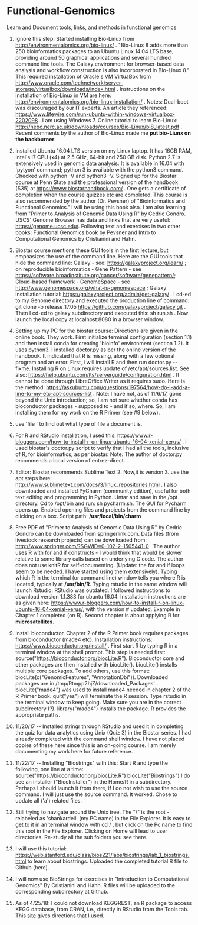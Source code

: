 # Functional-Genomics
Learn and  Document tools, links, and methods in functional genomics

1. Ignore this step: Started installing Bio-Linux from http://environmentalomics.org/bio-linux/ . "Bio-Linux 8 adds more than 250 bioinformatics packages to an Ubuntu Linux 14.04 LTS base, providing around 50 graphical applications and several hundred command line tools. The Galaxy environment for browser-based data analysis and workflow construction is also incorporated in Bio-Linux 8." This required installation of Oracle's VM VirtuaBox from http://www.oracle.com/technetwork/server-storage/virtualbox/downloads/index.html . Instructions on the installation of Bio-Linux in VM are here: http://environmentalomics.org/bio-linux-installation/ . Notes: Dual-boot was discouraged by our IT experts. An article they referenced: https://www.lifewire.com/run-ubuntu-within-windows-virtualbox-2202098 . I am using Windows 7. Online tutorial to learn Bio-Linux: http://nebc.nerc.ac.uk/downloads/courses/Bio-Linux/bl8_latest.pdf . Recent comments by the author of Bio-Linux made me **put bio-Liunx on the backburner**.

2. Installed Ubuntu 16.04 LTS version on my Linux laptop. It has 16GB RAM, Intel's i7 CPU (x4) at 2.5 GHz, 64-bit and 250 GB disk. Python 2.7 is extensively used in genomic data analysis. It is available in 16.04 with 'pytyon' command; python 3 is available with the python3 command. Checked with python -V and python3 -V. Signed up for the Biostar course at Penn State and the professional version of the handbook ($35) at https://www.biostarhandbook.com/ . One gets a certificate of completion when the course quizzes etc are completed. This course is also recommended by the author (Dr. Pevsner) of "Bioinformatics and Functional Genomics." I will be using this book also. I am also learning from "Primer to Analysis of Genomic Data Using R" by Cedric Gondro. USCS' Genome Browser has data and links that are very useful: https://genome.ucsc.edu/. Following text and exercises in two other books: Functional Genomics book by Pevsner and Intro to Computational Genomics by Cristianini and Hahn. 

3. Biostar course mentions these GUI tools in the first lecture, but emphasizes the use of the command line. Here are the GUI tools that hide the command line: Galaxy - see: https://galaxyproject.org/learn/ ; on reproducible bioinformatics - Gene Pattern - see https://software.broadinstitute.org/cancer/software/genepattern/; Cloud-based framework - GenomeSpace - see http://www.genomespace.org/what-is-genomespace ; Galaxy installation tutorial: https://galaxyproject.org/admin/get-galaxy/ . I cd-ed to my Genome directory and executed the production line of command: git clone -b release_17.05 https://github.com/galaxyproject/galaxy.git . Then I cd-ed to galaxy subdirectory and executed this: sh run.sh . Now launch the local copy at localhost:8080 in a browser window. 

4. Setting up my PC for the biostar course: Directions are given in the online book. They work. First initialize terminal configuration (section 1.1) and then install conda for creating 'bioinfo' environment (section 1.2). It uses python3. I installed doctor.py as per the online version of the handbook. It indicated that R is missing, along with a few optional program and an error. First, i will install R and then run doctor.py --fixme. Installing R on Linux requires update of /etc/apt/sources.list. See also: https://help.ubuntu.com/lts/serverguide/configuration.html . It cannot be done through LibreOffice Writer as it requires sudo. Here is the method: https://askubuntu.com/questions/197564/how-do-i-add-a-line-to-my-etc-apt-sources-list . Note: I have not, as of 11/6/17, gone beyond the Unix introduction; so, I am not sure whether conda has bioconductor packages - supposed to - and if so, where. So, I am installing them for my work on the R Primer (see #9 below).

5. use 'file <full file name>' to find out what type of file a document is. 

6. For R and RStudio installation, I used this: https://www.r-bloggers.com/how-to-install-r-on-linux-ubuntu-16-04-xenial-xerus/ . I used biostar's doctor.py script to verify that I had all the tools, inclusive of R, for bioinformatics, as per biostar. Note: The author of doctor.py recommends a local version of entrez-direct. 

7. Editor: Biostar recommends Sublime Text 2. Now,it is version 3. use the apt steps here: http://www.sublimetext.com/docs/3/linux_repositories.html . I also downloaded and installed PyCharm (community edition), useful for both text editing and programming in Python. Untar and save in the /opt directory. Cd to /opt/bin and run: sh pycharm.sh. The GUI for Pycharm opens up. Enabled opening files and projects from the command line by clicking on a box. Script path: **/usr/local/bin/charm**

8. Free PDF of "Primer to Analysis of Genomic Data Using R" by Cedric Gondro can be downloaded from springerlink.com. Data files (from livestock research projects) can be downloaded from: http://www.springer.com/?SGWID=0-102-2-1505441-0 . The author uses R with for and if constructs - I would think that would be slower relative to some library calls based on underlying C code. The author does not use knitR for self-documenting. (Update: the for and if loops seem to be needed. I have started using them extensively). Typing which R in the terminal (or command line) window tells you where R is located, typically at **/usr/bin/R**. Typing rstudio in the same window will launch Rstudio. RStudio was outdated. I followed instructions to download version 1.1.383 for ubuntu 16.04. Installation instructions are as given here: https://www.r-bloggers.com/how-to-install-r-on-linux-ubuntu-16-04-xenial-xerus/, with the version # updated. Example in Chapter 1 completed (on R). Second chapter is about applying R for **microsatellites**. 

9. Install bioconductor. Chapter 2 of the R Primer book requires packages from bioconductor (made4 etc). Installation instructions: https://www.bioconductor.org/install/ . First start R by typing R in a terminal window at the shell prompt. This step is needed first:  
source("https://bioconductor.org/biocLite.R"). Bioconductor core and other packages are then installed with biocLite(). biocLite() installs multiple core packages. To add others, use this format: biocLite(c("GenomicFeatures", "AnnotationDbi")). Downloaded packages are in /tmp/Rtmpp2hjZ/downloaded_Packages' . biocLite("made4") was used to install made4 needed in chapter 2 of the R Primer book. quit("yes") will terminate the R session. Type rstudio in the terminal window to keep going. Make sure you are in the correct subdirectory (?). library("made4") installs the package. R provides the appropriate paths. 

10. 11/20/17 -- Installed stringr through RStudio and used it in completing the quiz for data analytics using Unix (Quiz 3) in the Biostar series. I had already completed with the command shell window. I have not placed copies of these here since this is an on-going course. I am merely documenting my work here for future reference. 

11. 11/22/17 -- Installing "Biostrings" with this:  Start R and type the following, one line at a time:
source("https://bioconductor.org/biocLite.R")
biocLite("Biostrings")
I do see an installer ("BiocInstaller") in the Home/R in a subdirectory. Perhaps I should launch it from there, if I do not wish to use the source command. I will just use the source command. It worked. Chose to update all ('a') related files. 

12. Still trying to navigate around the Unix tree. The "/" is the root - relabeled as 'shankardell' (my PC name) in the File Explorer. It is easy to get to it in an terminal window with cd / , but click on the Pc name to find this root in the File Explorer. Clicking on Home will lead to user directories. Re-study all the sub folders you see there.

13. I will use this tutorial: https://web.stanford.edu/class/bios221/labs/biostrings/lab_1_biostrings.html to learn about biostrings. Uploaded the completed tutorial R file to Github (here).
14. I will now use BioStrings for exercises in "Introduction to Computational Genomics" By Cristianini and Hahn. R files
will be uploaded to the corresponding subdirectory at Github. 
15. As of 4/25/18: I could not download KEGGREST, an R package to access KEGG database, from CRAN, i.e., directly in RStudio from the Tools tab. This [site](https://bioconductor.org/packages/release/bioc/html/KEGGREST.html) gives directions that I used. 

